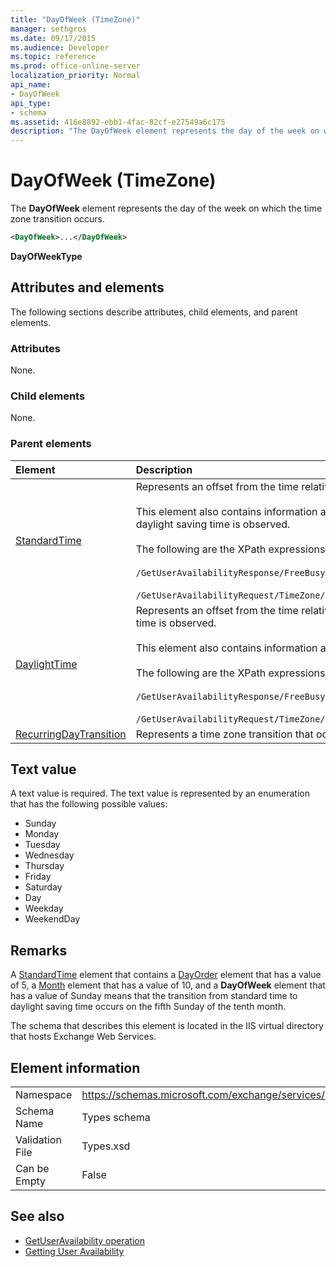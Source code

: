 ```yaml
---
title: "DayOfWeek (TimeZone)"
manager: sethgros
ms.date: 09/17/2015
ms.audience: Developer
ms.topic: reference
ms.prod: office-online-server
localization_priority: Normal
api_name:
- DayOfWeek
api_type:
- schema
ms.assetid: 416e8892-ebb1-4fac-82cf-e27549a6c175
description: "The DayOfWeek element represents the day of the week on which the time zone transition occurs."
---
```


# DayOfWeek (TimeZone)

The **DayOfWeek** element represents the day of the week on which the time zone transition occurs. 
  
```xml
<DayOfWeek>...</DayOfWeek>
```

**DayOfWeekType**

## Attributes and elements

The following sections describe attributes, child elements, and parent elements.
  
### Attributes

None.
  
### Child elements

None.
  
### Parent elements

|**Element**|**Description**|
|:-----|:-----|
|[StandardTime](standardtime.md) <br/> | Represents an offset from the time relative to Coordinated Universal Time (UTC) represented by the [Bias (UTC)](bias-utc.md) element.<br/><br/>This element also contains information about the transition to standard time from daylight saving time in regions where daylight saving time is observed.<br/><br/>The following are the XPath expressions to this element:<br/><br/>`/GetUserAvailabilityResponse/FreeBusyResponseArray/FreeBusyResponse/FreeBusyView/WorkingHours/TimeZone/StandardTime`<br/><br/>`/GetUserAvailabilityRequest/TimeZone/StandardTime` <br/> |
|[DaylightTime](daylighttime.md) <br/> | Represents an offset from the time relative to UTC represented by the [Bias (UTC)](bias-utc.md) element in regions where daylight saving time is observed.<br/><br/>This element also contains information about when the transition to daylight saving time from standard time occurs.<br/><br/>The following are the XPath expressions to this element:<br/><br/>`/GetUserAvailabilityResponse/FreeBusyResponseArray/FreeBusyResponse/FreeBusyView/WorkingHours/TimeZone/DaylightTime`<br/><br/>`/GetUserAvailabilityRequest/TimeZone/DaylightTime` <br/> |
|[RecurringDayTransition](recurringdaytransition.md) <br/> |Represents a time zone transition that occurs on the same day each year.  <br/> |
   
## Text value

A text value is required. The text value is represented by an enumeration that has the following possible values:
  
- Sunday    
- Monday    
- Tuesday    
- Wednesday    
- Thursday    
- Friday    
- Saturday    
- Day    
- Weekday   
- WeekendDay
    
## Remarks

A [StandardTime](standardtime.md) element that contains a [DayOrder](dayorder.md) element that has a value of 5, a [Month](month.md) element that has a value of 10, and a **DayOfWeek** element that has a value of Sunday means that the transition from standard time to daylight saving time occurs on the fifth Sunday of the tenth month. 
  
The schema that describes this element is located in the IIS virtual directory that hosts Exchange Web Services.
  
## Element information

|||
|:-----|:-----|
|Namespace  <br/> |https://schemas.microsoft.com/exchange/services/2006/types  <br/> |
|Schema Name  <br/> |Types schema  <br/> |
|Validation File  <br/> |Types.xsd  <br/> |
|Can be Empty  <br/> |False  <br/> |
   
## See also

- [GetUserAvailability operation](getuseravailability-operation.md)
- [Getting User Availability](http://msdn.microsoft.com/library/d4133fcb-9b0f-4e6b-aadf-a389da83516a%28Office.15%29.aspx)

